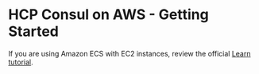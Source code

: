 # HCP Consul on AWS - Getting Started

If you are using Amazon ECS with EC2 instances, review
the official [Learn tutorial](https://learn.hashicorp.com/tutorials/cloud/consul-client-ecs-ec2).
